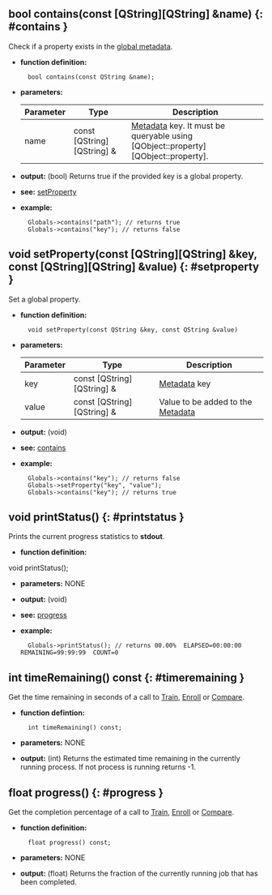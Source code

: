 ## bool contains(const [QString][QString] &name) {: #contains }

Check if a property exists in the [global metadata](context.md).

* **function definition:**

        bool contains(const QString &name);

* **parameters:**

    Parameter | Type | Description
    --- | --- | ---
    name | const [QString][QString] & | [Metadata](context.md) key. It must be queryable using [QObject::property][QObject::property].

* **output:** (bool) Returns true if the provided key is a global property.
* **see:** [setProperty](#setproperty)
* **example:**

        Globals->contains("path"); // returns true
        Globals->contains("key"); // returns false


## void setProperty(const [QString][QString] &key, const [QString][QString] &value) {: #setproperty }

Set a global property.

* **function definition:**

        void setProperty(const QString &key, const QString &value)

* **parameters:**

    Parameter | Type | Description
    --- | --- | ---
    key | const [QString][QString] & | [Metadata](context.md) key
    value | const [QString][QString] & | Value to be added to the [Metadata](context.md)

* **output:** (void)
* **see:** [contains](#contains)
* **example:**

        Globals->contains("key"); // returns false
        Globals->setProperty("key", "value");
        Globals->contains("key"); // returns true


## void printStatus() {: #printstatus }

Prints the current progress statistics to **stdout**.

* **function definition:**

void printStatus();

* **parameters:** NONE
* **output:** (void)
* **see:** [progress](#progress)
* **example:**

        Globals->printStatus(); // returns 00.00%  ELAPSED=00:00:00  REMAINING=99:99:99  COUNT=0


## int timeRemaining() const {: #timeremaining }

Get the time remaining in seconds of a call to [Train](../apifunctions.md#train), [Enroll](../apifunctions.md#enroll-1) or [Compare](../apifunctions.md#compare).

* **function defintion:**

        int timeRemaining() const;

* **parameters:** NONE
* **output:** (int) Returns the estimated time remaining in the currently running process. If not process is running returns -1.

## float progress() {: #progress }

Get the completion percentage of a call to [Train](../apifunctions.md#train), [Enroll](../apifunctions.md#enroll-1) or [Compare](../apifunctions.md#compare).

* **function definition:**

        float progress() const;

* **parameters:** NONE
* **output:** (float) Returns the fraction of the currently running job that has been completed.
